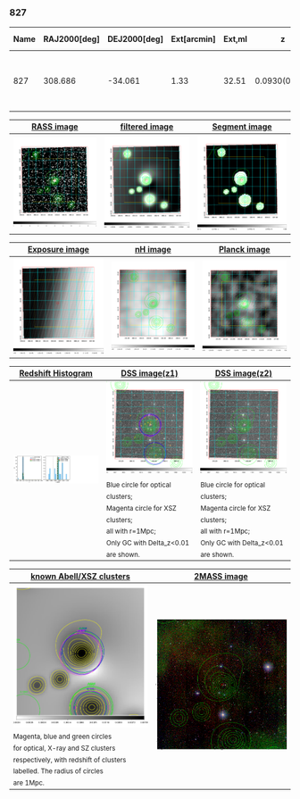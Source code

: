 <div STYLE="page-break-after: always;"></div>

### 827

|Name|RAJ2000[deg]|DEJ2000[deg] |Ext[arcmin]| Ext,ml | z | z_src| C|GC(XSZ,Delta_z<0.01)| GC(OPT,Delta_z<0.01)|GC| R_sig[arcmin] | R500[arcmin] | R500[Mpc]| CRsig[c/s] | CR500[c/s] |L500[1E44 erg/s]|F500[1E-12 erg/s/cm^2]| M500[1E14 Msun]|Tx[keV]|Cnt_sig|Beta|Rc[arcmin]|Comment|Alias|
|---|---|---|---|---|---|------|---|--------|---------|----------|---|---|---|---|---|---|---|---|---|---|---|---|---|---|
|827| 308.686| -34.061| 1.33| 32.51| 0.0930(0.006)| z1, z_xsz| B| MCXC, PSZ2, Tar, XB| A, N, W| A, MCXC, N, PSZ2, Tar, W, XB| 26.675| 10.699| 1.110| 0.701(0.125)| 0.638(0.113)| 2.665(0.285)| 12.271(1.310)| 4.25(0.22)| 5.38(0.18)| 239.3| 0.511(-0.008+0.016)| 1.425(-0.190+0.247)| -| k082|

|[RASS image](../image/827/827_img.pdf)|[filtered image](../image/827/827_fil.pdf)|[Segment image](../image/827/827_seg.pdf)|
|-------------------|--------------------|-------------------|
| <img src="../image/827/827_img.png" width="300">  | <img src="../image/827/827_fil.png" width="300">   | <img src="../image/827/827_seg.png" width="300">  |

|[Exposure image](../image/827/827_mex.pdf)| [nH image](../image/827/827_nh.pdf)| [Planck image](../image/827/827_p.pdf)|
|-------------------|--------------------|-------------------|
|<img src="../image/827/827_mex.png" width="300">   | <img src="../image/827/827_nh.png" width="300">    | <img src="../image/827/827_p.png" width="300"> |

|[Redshift Histogram](../image/827/827_zg.pdf) | [DSS image(z1)](../image/827/827_dss_z1.pdf)      |  [DSS image(z2)](../image/827/827_dss_z2.pdf)    |
|-------------------|--------------------|-------------------|
|<img src="../image/827/827_zg.png" width="300"> |<img src="../image/827/827_dss_z1.png" width="300"> <sub><br>Blue circle for optical clusters; <br>Magenta circle for XSZ clusters; <br>all with r=1Mpc; <br>Only GC with Delta_z<0.01 are shown. </sub>| <img src="../image/827/827_dss_z2.png" width="300"><sub><br>Blue circle for optical clusters; <br>Magenta circle for XSZ clusters; <br>all with r=1Mpc; <br>Only GC with Delta_z<0.01 are shown. </sub> |

|[known Abell/XSZ clusters](../image/827/827_gc.pdf) | [2MASS image](../image/827/827_2mass.pdf)      |
|-------------------|-------------------|
|<img src=../image/827/827_gc.png width="300"> <br><sub>Magenta, blue and green circles <br>for optical, X-ray and SZ clusters <br>respectively, with redshift of clusters <br>labelled. The radius of circles <br>are 1Mpc.</sub>|<img src="../image/827/827_2mass.png" width="300">  |




